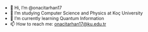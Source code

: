 - 👋 Hi, I’m @onacitarhan17
- 👀 I’m studying Computer Science and Physics at Koç University
- 🌱 I’m currently learning Quantum Information
- 📫 How to reach me: onacitarhan17@ku.edu.tr

